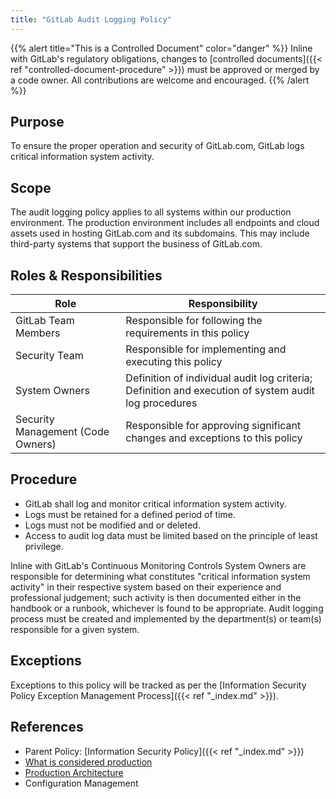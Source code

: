 ```yaml
---
title: "GitLab Audit Logging Policy"
---
```


{{% alert title="This is a Controlled Document" color="danger" %}}
Inline with GitLab's regulatory obligations, changes to [controlled documents]({{< ref "controlled-document-procedure" >}}) must be approved or merged by a code owner. All contributions are welcome and encouraged.
{{% /alert %}}

## Purpose

To ensure the proper operation and security of GitLab.com, GitLab logs critical information system activity.

## Scope

The audit logging policy applies to all systems within our production environment. The production environment includes all endpoints and cloud assets used in hosting GitLab.com and its subdomains. This may include third-party systems that support the business of GitLab.com.

## Roles & Responsibilities

| Role | Responsibility |
| --- | --- |
| GitLab Team Members | Responsible for following the requirements in this policy |
| Security Team | Responsible for implementing and executing this policy |
| System Owners | Definition of individual audit log criteria; Definition and execution of system audit log procedures |
| Security Management (Code Owners) | Responsible for approving significant changes and exceptions to this policy |

## Procedure

- GitLab shall log and monitor critical information system activity.
- Logs must be retained for a defined period of time.
- Logs must not be modified and or deleted.
- Access to audit log data must be limited based on the principle of least privilege.

Inline with GitLab's Continuous Monitoring Controls
System Owners are responsible for determining what constitutes "critical information system activity" in their respective system based on their experience and professional judgement; such activity is then documented either in the handbook or a runbook, whichever is found to be appropriate. Audit logging process must be created and implemented by the department(s) or team(s) responsible for a given system.

## Exceptions

Exceptions to this policy will be tracked as per the [Information Security Policy Exception Management Process]({{< ref "_index.md" >}}).

## References

- Parent Policy: [Information Security Policy]({{< ref "_index.md" >}})
- [What is considered production](https://gitlab.com/gitlab-com/gl-security/security-assurance/sec-compliance/compliance/-/blob/master/production_definition.md)
- [Production Architecture](/handbook/engineering/infrastructure/production/architecture/)
- Configuration Management
